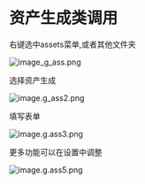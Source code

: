 # 资产生成类调用


右键选中assets菜单,或者其他文件夹

![image_g_ass.png](image_g_ass.png)


选择资产生成

![image.g_ass2.png](image.g_ass2.png)


填写表单

![image.g.ass3.png](image.g.ass3.png)


更多功能可以在设置中调整

![image.g.ass5.png](image.g.ass5.png)